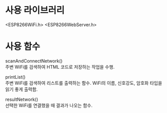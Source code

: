 # 사용 라이브러리
<ESP8266WiFi.h>
<ESP8266WebServer.h>

# 사용 함수
scanAndConnectNetwork() <br>
주변 WiFi를 검색하여 HTML 코드로 저장하는 작업을 수행.

printList() <br>
주변 WiFi를 검색하여 리스트를 출력하는 함수. WiFi의 이름, 신호강도, 암호화 타입을 읽기 좋게 출력함.

resultNetwork() <br>
선택한 WiFi를 연결했을 때 결과가 나오는 함수.



